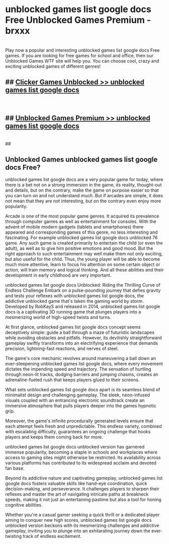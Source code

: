 # unblocked games list google docs Free Unblocked Games Premium - brxxx <br>
<br>
Play now a popular and interesting unblocked games list google docs Free games. If you are looking for free games for school and office, then our Unblocked Games WTF site will help you. You can choose cool, crazy and exciting unblocked games of different genres!


## ##  [Clicker Games Unblocked >> unblocked games list google docs](http://freeplayer.one?title=unblocked_games_list_google_docs&ref=M1)
  <br>

##  ## [Unblocked Games Premium >> unblocked games list google docs](http://freeplayer.one?title=unblocked_games_list_google_docs&ref=M1)
  <br>
  ##



## Unblocked Games unblocked games list google docs Free?

unblocked games list google docs are a very popular game for today, where there is a bet not on a strong immersion in the game, its reality, thought-out and details, but on the contrary, make the game on purpose easier so that you can turn on and not understand much. But if arcades are simple, it does not mean that they are not interesting, but on the contrary even enjoy more popularity.

Arcade is one of the most popular game genres. It acquired its prevalence through computer games as well as entertainment for consoles. With the advent of mobile modern gadgets (tablets and smartphones) there appeared and corresponding games of this genre, no less interesting and fascinating. For example unblocked games list google docs unblocked 76 game. Any such game is created primarily to entertain the child (or even the adult), as well as to give him positive emotions and good mood. But the right approach to such entertainment may well make them not only exciting, but also useful for the child. Thus, the young player will be able to become much more attentive, learn to focus his attention on some certain object or action, will train memory and logical thinking. And all these abilities and their development in early childhood are very important.

unblocked games list google docs Unblocked: Riding the Thrilling Curve of Endless Challenge
Embark on a pulse-pounding journey that defies gravity and tests your reflexes with unblocked games list google docs, the addictive unblocked game that's taken the gaming world by storm. Developed by RobKayS and released in 2014, unblocked games list google docs is a captivating 3D running game that plunges players into a mesmerizing world of high-speed twists and turns.

At first glance, unblocked games list google docs concept seems deceptively simple: guide a ball through a maze of futuristic landscapes while avoiding obstacles and pitfalls. However, its devilishly straightforward gameplay swiftly transforms into an electrifying experience that demands precision, lightning-fast reactions, and nerves of steel.

The game's core mechanic revolves around maneuvering a ball down an ever-steepening unblocked games list google docs, where every movement dictates the impending speed and trajectory. The sensation of hurtling through neon-lit tracks, dodging barriers and jumping chasms, creates an adrenaline-fueled rush that keeps players glued to their screens.

What sets unblocked games list google docs apart is its seamless blend of minimalist design and challenging gameplay. The sleek, neon-infused visuals coupled with an entrancing electronic soundtrack create an immersive atmosphere that pulls players deeper into the games hypnotic grip.

Moreover, the game's infinite procedurally generated levels ensure that each attempt feels fresh and unpredictable. This endless variety, combined with escalating difficulty, guarantees an ongoing challenge that hooks players and keeps them coming back for more.

unblocked games list google docs unblocked version has garnered immense popularity, becoming a staple in schools and workplaces where access to gaming sites might otherwise be restricted. Its availability across various platforms has contributed to its widespread acclaim and devoted fan base.

Beyond its addictive nature and captivating gameplay, unblocked games list google docs fosters valuable skills like hand-eye coordination, quick decision-making, and perseverance. It challenges players to sharpen their reflexes and master the art of navigating intricate paths at breakneck speeds, making it not just an entertaining pastime but also a tool for honing cognitive abilities.

Whether you're a casual gamer seeking a quick thrill or a dedicated player aiming to conquer new high scores, unblocked games list google docs unblocked version beckons with its mesmerizing challenges and addictive gameplay, inviting you to plunge into an exhilarating journey down the ever-twisting track of endless excitement.